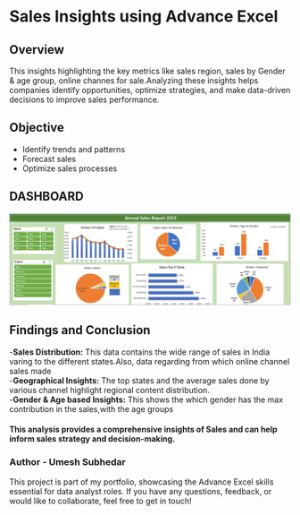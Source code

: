 # Sales Insights using Advance Excel

## Overview
This insights highlighting the key metrics like sales region, sales by Gender & age group, online channes for sale.Analyzing these insights helps companies identify opportunities, optimize strategies, and make data-driven decisions to improve sales performance.

## Objective
- Identify trends and patterns
- Forecast sales
- Optimize sales processes


## DASHBOARD
![](https://github.com/UmeshSubhedar/Sales_Insight_Excel_Project/blob/main/Excel_Dashboard.PNG)

## Findings and Conclusion
-**Sales Distribution:** This data contains the wide range of sales in India varing to the different states.Also, data regarding from which online channel sales made<br>
-**Geographical Insights:** The top states and the average sales done by various channel highlight regional content distribution.<br>
-**Gender & Age based Insights:** This shows the which gender has the max contribution in the sales,with the age groups<br>


#### This analysis provides a comprehensive insights of Sales and can help inform sales strategy and decision-making.



### Author - Umesh Subhedar

This project is part of my portfolio, showcasing the Advance Excel skills essential for data analyst roles. If you have any questions, feedback, or would like to collaborate, feel free to get in touch!


